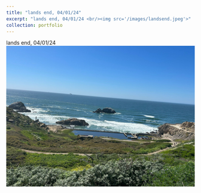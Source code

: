 ```yaml
---
title: "lands end, 04/01/24"
excerpt: "lands end, 04/01/24 <br/><img src='/images/landsend.jpeg'>"
collection: portfolio
---
```


lands end, 04/01/24 <br/><img src='/images/landsend.jpeg'>
